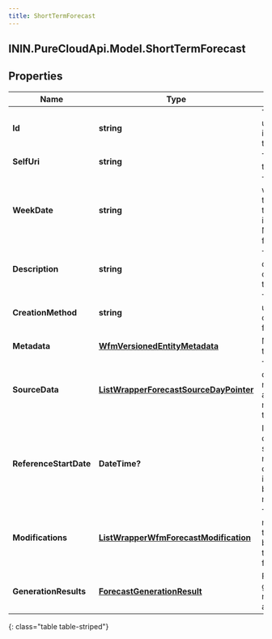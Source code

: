 ```yaml
---
title: ShortTermForecast
---
```

## ININ.PureCloudApi.Model.ShortTermForecast

## Properties

|Name | Type | Description | Notes|
|------------ | ------------- | ------------- | -------------|
| **Id** | **string** | The globally unique identifier for the object. | [optional] |
| **SelfUri** | **string** | The URI for this object | [optional] |
| **WeekDate** | **string** | The weekDate of the short term forecast in yyyy-MM-dd format | |
| **Description** | **string** | The description of the short term forecast | [optional] |
| **CreationMethod** | **string** | The method used to create this forecast | [optional] |
| **Metadata** | [**WfmVersionedEntityMetadata**](WfmVersionedEntityMetadata.html) | Metadata for this forecast | |
| **SourceData** | [**ListWrapperForecastSourceDayPointer**](ListWrapperForecastSourceDayPointer.html) | The source data references and metadata for this forecast | [optional] |
| **ReferenceStartDate** | **DateTime?** | ISO-8601 date that serves as the reference date for interval-based modifications | [optional] |
| **Modifications** | [**ListWrapperWfmForecastModification**](ListWrapperWfmForecastModification.html) | The modifications that have been applied to this forecast | [optional] |
| **GenerationResults** | [**ForecastGenerationResult**](ForecastGenerationResult.html) | Forecast generation results, if applicable | [optional] |
{: class="table table-striped"}


